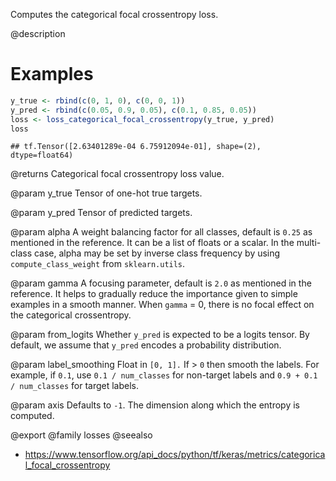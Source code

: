 Computes the categorical focal crossentropy loss.

@description

# Examples

```r
y_true <- rbind(c(0, 1, 0), c(0, 0, 1))
y_pred <- rbind(c(0.05, 0.9, 0.05), c(0.1, 0.85, 0.05))
loss <- loss_categorical_focal_crossentropy(y_true, y_pred)
loss
```

```
## tf.Tensor([2.63401289e-04 6.75912094e-01], shape=(2), dtype=float64)
```

@returns
Categorical focal crossentropy loss value.

@param y_true
Tensor of one-hot true targets.

@param y_pred
Tensor of predicted targets.

@param alpha
A weight balancing factor for all classes, default is `0.25` as
mentioned in the reference. It can be a list of floats or a scalar.
In the multi-class case, alpha may be set by inverse class
frequency by using `compute_class_weight` from `sklearn.utils`.

@param gamma
A focusing parameter, default is `2.0` as mentioned in the
reference. It helps to gradually reduce the importance given to
simple examples in a smooth manner. When `gamma` = 0, there is
no focal effect on the categorical crossentropy.

@param from_logits
Whether `y_pred` is expected to be a logits tensor. By
default, we assume that `y_pred` encodes a probability
distribution.

@param label_smoothing
Float in `[0, 1].` If > `0` then smooth the labels. For
example, if `0.1`, use `0.1 / num_classes` for non-target labels
and `0.9 + 0.1 / num_classes` for target labels.

@param axis
Defaults to `-1`. The dimension along which the entropy is
computed.

@export
@family losses
@seealso
+ <https://www.tensorflow.org/api_docs/python/tf/keras/metrics/categorical_focal_crossentropy>

